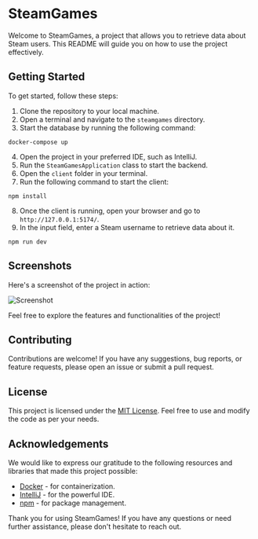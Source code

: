 # SteamGames

Welcome to SteamGames, a project that allows you to retrieve data about Steam users. This README will guide you on how to use the project effectively.

## Getting Started

To get started, follow these steps:

1. Clone the repository to your local machine.
2. Open a terminal and navigate to the `steamgames` directory.
3. Start the database by running the following command:
```
docker-compose up
```
4. Open the project in your preferred IDE, such as IntelliJ.
5. Run the `SteamGamesApplication` class to start the backend.
6. Open the `client` folder in your terminal.
7. Run the following command to start the client:
```
npm install
```
8. Once the client is running, open your browser and go to `http://127.0.0.1:5174/`.
9. In the input field, enter a Steam username to retrieve data about it.
```
npm run dev
```
## Screenshots

Here's a screenshot of the project in action:

![Screenshot](https://github.com/dIB59/steamgames/assets/63118347/ead8bd6f-77c0-41cd-959e-d2360df99fb1)

Feel free to explore the features and functionalities of the project!

## Contributing

Contributions are welcome! If you have any suggestions, bug reports, or feature requests, please open an issue or submit a pull request.

## License

This project is licensed under the [MIT License](LICENSE). Feel free to use and modify the code as per your needs.

## Acknowledgements

We would like to express our gratitude to the following resources and libraries that made this project possible:

- [Docker](https://www.docker.com/) - for containerization.
- [IntelliJ](https://www.jetbrains.com/idea/) - for the powerful IDE.
- [npm](https://www.npmjs.com/) - for package management.

Thank you for using SteamGames! If you have any questions or need further assistance, please don't hesitate to reach out.

